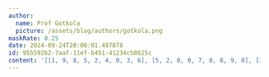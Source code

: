 ```yaml
---
author:
  name: Prof Gotkola
  picture: /assets/blog/authors/gotkola.png
maskRate: 0.25
date: 2024-09-24T20:00:01.497878
id: 955592b2-7aaf-11ef-b451-41234cb8625c
content: '[[1, 9, 8, 5, 2, 4, 0, 3, 6], [5, 2, 0, 0, 7, 0, 8, 9, 0], [3, 7, 6, 1, 0, 8, 2, 4, 5], [0, 0, 7, 3, 1, 5, 9, 0, 8], [2, 8, 5, 4, 6, 9, 1, 0, 3], [0, 1, 0, 2, 8, 7, 0, 5, 4], [8, 3, 0, 0, 5, 0, 0, 6, 2], [7, 5, 2, 8, 4, 6, 0, 1, 9], [4, 6, 1, 0, 3, 2, 5, 0, 7]]'
---
```

